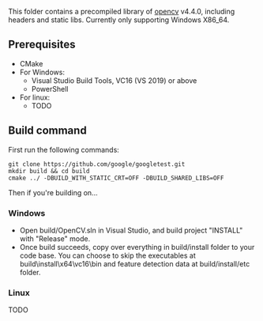 This folder contains a precompiled library of
[opencv](https://github.com/opencv/opencv) v4.4.0, including headers
and static libs. Currently only supporting Windows X86_64.

## Prerequisites
* CMake
* For Windows:
  * Visual Studio Build Tools, VC16 (VS 2019) or above
  * PowerShell
* For linux:
  * TODO

## Build command
First run the following commands:

    git clone https://github.com/google/googletest.git
    mkdir build && cd build
    cmake ../ -DBUILD_WITH_STATIC_CRT=OFF -DBUILD_SHARED_LIBS=OFF

Then if you're building on...
### Windows
* Open build/OpenCV.sln in Visual Studio, and build project "INSTALL" with 
"Release" mode.
* Once build succeeds, copy over everything in build/install folder to your code base.
You can choose to skip the executables at build\install\x64\vc16\bin and feature
detection data at build/install/etc folder.

### Linux
TODO
